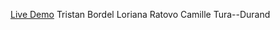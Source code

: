 [Live Demo](https://camilletd.github.io/Vue-Content-Behaviour/)
Tristan Bordel 
Loriana Ratovo
Camille Tura--Durand
